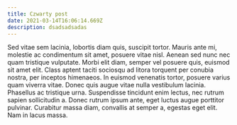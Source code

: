 ```yaml
---
title: Czwarty post
date: 2021-03-14T16:06:14.669Z
description: dsadsadsadas
---
```

Sed vitae sem lacinia, lobortis diam quis, suscipit tortor. Mauris ante mi, molestie ac condimentum sit amet, posuere vitae nisl. Aenean sed nunc nec quam tristique vulputate. Morbi elit diam, semper vel posuere quis, euismod sit amet elit. Class aptent taciti sociosqu ad litora torquent per conubia nostra, per inceptos himenaeos. In euismod venenatis tortor, posuere varius quam viverra vitae. Donec quis augue vitae nulla vestibulum lacinia. Phasellus ac tristique urna. Suspendisse tincidunt enim lectus, nec rutrum sapien sollicitudin a. Donec rutrum ipsum ante, eget luctus augue porttitor pulvinar. Curabitur massa diam, convallis at semper a, egestas eget elit. Nam in lacus massa.